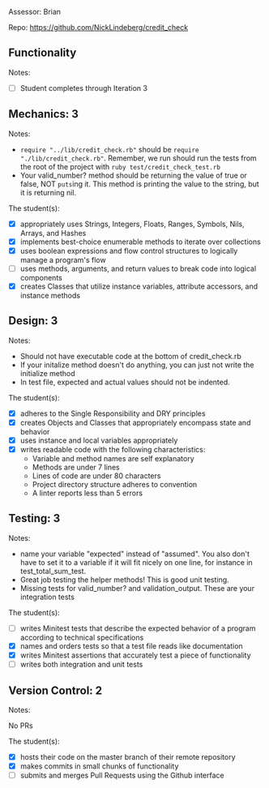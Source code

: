 Assessor: Brian

Repo: https://github.com/NickLindeberg/credit_check

## Functionality

Notes:

- [ ] Student completes through Iteration 3

## Mechanics: 3

Notes:

* `require "../lib/credit_check.rb"` should be `require "./lib/credit_check.rb"`. Remember, we run should run the tests from the root of the project with `ruby test/credit_check_test.rb`
* Your valid_number? method should be returning the value of true or false, NOT `puts`ing it. This method is printing the value to the string, but it is returning nil.


The student(s):

- [x] appropriately uses Strings, Integers, Floats, Ranges, Symbols, Nils, Arrays, and Hashes
- [x] implements best-choice enumerable methods to iterate over collections
- [x] uses boolean expressions and flow control structures to logically manage a program's flow
- [ ] uses methods, arguments, and return values to break code into logical components
- [x] creates Classes that utilize instance variables, attribute accessors, and instance methods

## Design: 3

Notes:

* Should not have executable code at the bottom of credit_check.rb
* If your initalize method doesn't do anything, you can just not write the initialize method
* In test file, expected and actual values should not be indented.

The student(s):

- [x] adheres to the Single Responsibility and DRY principles
- [x] creates Objects and Classes that appropriately encompass state and behavior
- [x] uses instance and local variables appropriately
- [x] writes readable code with the following characteristics:
    * Variable and method names are self explanatory
    * Methods are under 7 lines
    * Lines of code are under 80 characters
    * Project directory structure adheres to convention
    * A linter reports less than 5 errors

## Testing: 3

Notes:

* name your variable "expected" instead of "assumed". You also don't have to set it to a variable if it will fit nicely on one line, for instance in test_total_sum_test.
* Great job testing the helper methods! This is good unit testing.
* Missing tests for valid_number? and validation_output. These are your integration tests

The student(s):

- [ ] writes Minitest tests that describe the expected behavior of a program according to technical specifications
- [x] names and orders tests so that a test file reads like documentation
- [x] writes Minitest assertions that accurately test a piece of functionality
- [ ] writes both integration and unit tests

## Version Control: 2

Notes:

No PRs

The student(s):

- [x] hosts their code on the master branch of their remote repository
- [x] makes commits in small chunks of functionality
- [ ] submits and merges Pull Requests using the Github interface
